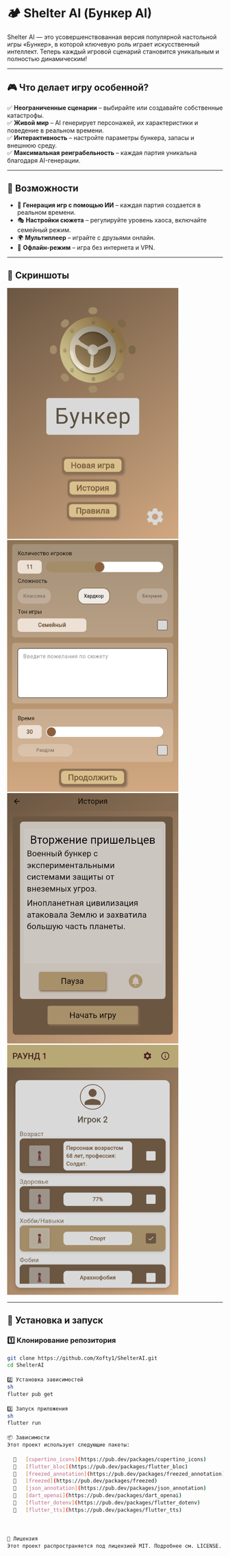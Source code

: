 # 🏕 Shelter AI (Бункер AI)

Shelter AI — это усовершенствованная версия популярной настольной игры «Бункер», в которой ключевую
роль играет искусственный интеллект. Теперь каждый игровой сценарий становится уникальным и
полностью динамическим!

---

## 🎮 **Что делает игру особенной?**
✅ **Неограниченные сценарии** – выбирайте или создавайте собственные катастрофы.  
✅ **Живой мир** – AI генерирует персонажей, их характеристики и поведение в реальном времени.  
✅ **Интерактивность** – настройте параметры бункера, запасы и внешнюю среду.  
✅ **Максимальная реиграбельность** – каждая партия уникальна благодаря AI-генерации.

---

## 🚀 **Возможности**
- 🧠 **Генерация игр с помощью ИИ** – каждая партия создается в реальном времени.
- 🎭 **Настройки сюжета** – регулируйте уровень хаоса, включайте семейный режим.
- 🌍 **Мультиплеер** – играйте с друзьями онлайн.
- 📴 **Офлайн-режим** – игра без интернета и VPN.

---

## 📸 **Скриншоты**
<img src="img.png" width="400"> <img src="img_1.png" width="400">  
<img src="img_2.png" width="400"> <img src="img_3.png" width="400">  

---

## 🔧 **Установка и запуск**
### 1️⃣ **Клонирование репозитория**
```sh
git clone https://github.com/Xofty1/ShelterAI.git
cd ShelterAI

2️⃣ Установка зависимостей
sh
flutter pub get

3️⃣ Запуск приложения
sh
flutter run

📦 Зависимости
Этот проект использует следующие пакеты:

  🔹   [cupertino_icons](https://pub.dev/packages/cupertino_icons)
  🔹   [flutter_bloc](https://pub.dev/packages/flutter_bloc)
  🔹   [freezed_annotation](https://pub.dev/packages/freezed_annotation)
  🔹   [freezed](https://pub.dev/packages/freezed)
  🔹   [json_annotation](https://pub.dev/packages/json_annotation)
  🔹   [dart_openai](https://pub.dev/packages/dart_openai)
  🔹   [flutter_dotenv](https://pub.dev/packages/flutter_dotenv)
  🔹   [flutter_tts](https://pub.dev/packages/flutter_tts)



📜 Лицензия
Этот проект распространяется под лицензией MIT. Подробнее см. LICENSE.